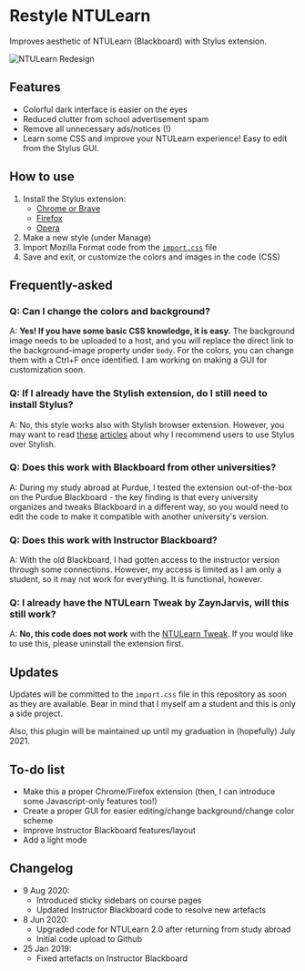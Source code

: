 # Restyle NTULearn
Improves aesthetic of NTULearn (Blackboard) with Stylus extension. 

![NTULearn Redesign](https://beverleyy.github.io/images/website/ntulearn.png)

## Features

* Colorful dark interface is easier on the eyes
* Reduced clutter from school advertisement spam
* Remove all unnecessary ads/notices (!)
* Learn some CSS and improve your NTULearn experience! Easy to edit from the Stylus GUI.

## How to use
1. Install the Stylus extension:
   * [Chrome or Brave](https://chrome.google.com/webstore/detail/stylus/clngdbkpkpeebahjckkjfobafhncgmne)
   * [Firefox](https://addons.mozilla.org/en-US/firefox/addon/styl-us/)
   * [Opera](https://addons.opera.com/en/extensions/details/stylus/)
2. Make a new style (under Manage)
3. Import Mozilla Format code from the [`import.css`](https://raw.githubusercontent.com/beverleyy/ntulearn-restyle/master/import.css) file
4. Save and exit, or customize the colors and images in the code (CSS)

## Frequently-asked
### Q: Can I change the colors and background?
A: **Yes! If you have some basic CSS knowledge, it is easy.** The background image needs to be uploaded to a host, and you will replace the direct link to the background-image property under `body`. For the colors, you can change them with a Ctrl+F once identified. I am working on making a GUI for customization soon.

### Q: If I already have the Stylish extension, do I still need to install Stylus?
A: No, this style works also with Stylish browser extension. However, you may want to read [these](https://www.alphr.com/security/1009689/stylish-spyware-google-chrome-extension) [articles](https://www.ghacks.net/2018/08/17/stylish-add-on-returns/) about why I recommend users to use Stylus over Stylish.

### Q: Does this work with Blackboard from other universities?
A: During my study abroad at Purdue, I tested the extension out-of-the-box on the Purdue Blackboard - the key finding is that every university organizes and tweaks Blackboard in a different way, so you would need to edit the code to make it compatible with another university's version.

### Q: Does this work with Instructor Blackboard?
A: With the old Blackboard, I had gotten access to the instructor version through some connections. However, my access is limited as I am only a student, so it may not work for everything. It is functional, however.

### Q: I already have the NTULearn Tweak by ZaynJarvis, will this still work?
A: **No, this code does not work** with the [NTULearn Tweak](https://chrome.google.com/webstore/detail/ntulearn-tweak-ntu/gnpfhhfeloajnenikhgdoagcfalofnjb). If you would like to use this, please uninstall the extension first.

## Updates
Updates will be committed to the `import.css` file in this repository as soon as they are available. Bear in mind that I myself am a student and this is only a side project. 

Also, this plugin will be maintained up until my graduation in (hopefully) July 2021.

## To-do list
* Make this a proper Chrome/Firefox extension (then, I can introduce some Javascript-only features too!)
* Create a proper GUI for easier editing/change background/change color scheme
* Improve Instructor Blackboard features/layout
* Add a light mode

## Changelog
* 9 Aug 2020:
  * Introduced sticky sidebars on course pages
  * Updated Instructor Blackboard code to resolve new artefacts
* 8 Jun 2020: 
  * Upgraded code for NTULearn 2.0 after returning from study abroad
  * Initial code upload to Github
* 25 Jan 2019: 
  * Fixed artefacts on Instructor Blackboard
